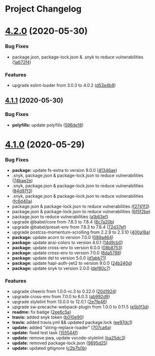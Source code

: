# Project Changelog

# [4.2.0](https://github.com/GrabarzUndPartner/gp-boilerplate/compare/v4.1.1...v4.2.0) (2020-05-30)


### Bug Fixes

* package.json, package-lock.json & .snyk to reduce vulnerabilities ([1a672f4](https://github.com/GrabarzUndPartner/gp-boilerplate/commit/1a672f48d50d41965fffdb148ed9c9067942dddd))


### Features

* upgrade eslint-loader from 3.0.3 to 4.0.2 ([d53e4b8](https://github.com/GrabarzUndPartner/gp-boilerplate/commit/d53e4b899564294fa6fb46eb4f7c6ce6479b7f16))

## [4.1.1](https://github.com/GrabarzUndPartner/gp-boilerplate/compare/v4.1.0...v4.1.1) (2020-05-30)


### Bug Fixes

* **polyfills:** update polyfills ([596de18](https://github.com/GrabarzUndPartner/gp-boilerplate/commit/596de186b7f083936a13060eac3f0afdf27e4678))

# [4.1.0](https://github.com/GrabarzUndPartner/gp-boilerplate/compare/v4.0.0...v4.1.0) (2020-05-29)


### Bug Fixes

* **package:** update fs-extra to version 9.0.0 ([41346ae](https://github.com/GrabarzUndPartner/gp-boilerplate/commit/41346ae5aa4d169d7f5e4b770d262245be389059))
* .snyk, package.json & package-lock.json to reduce vulnerabilities ([74bae2e](https://github.com/GrabarzUndPartner/gp-boilerplate/commit/74bae2e6ad2dab5a1c62c873c2c2f1ff645ddc49))
* .snyk, package.json & package-lock.json to reduce vulnerabilities ([84d97f3](https://github.com/GrabarzUndPartner/gp-boilerplate/commit/84d97f37a6d0fcb87b7778e0bf27f5c59a0931a9))
* .snyk, package.json & package-lock.json to reduce vulnerabilities ([fc6d40a](https://github.com/GrabarzUndPartner/gp-boilerplate/commit/fc6d40ada08ea8d220d8eb48254b44882ccb72ba))
* package.json & package-lock.json to reduce vulnerabilities ([f2741f3](https://github.com/GrabarzUndPartner/gp-boilerplate/commit/f2741f3aa2be3ae505954eb3183989ed37913597))
* package.json & package-lock.json to reduce vulnerabilities ([6f5f2be](https://github.com/GrabarzUndPartner/gp-boilerplate/commit/6f5f2be3cd99d74611edc9f62386ac67cb82cf96))
* package.json to reduce vulnerabilities ([a1b63ef](https://github.com/GrabarzUndPartner/gp-boilerplate/commit/a1b63ef5640d214f3dcbd3fddb5633026cd7a484))
* upgrade @babel/core from 7.8.3 to 7.8.4 ([8c7a20b](https://github.com/GrabarzUndPartner/gp-boilerplate/commit/8c7a20be8bbc62b892f5c0c175c5af746e557e94))
* upgrade @babel/preset-env from 7.8.3 to 7.8.4 ([72d37ef](https://github.com/GrabarzUndPartner/gp-boilerplate/commit/72d37ef886f41328d9dcd96ce7af18d489ee1935))
* upgrade postcss-momentum-scrolling from 2.2.9 to 2.3.10 ([400a16a](https://github.com/GrabarzUndPartner/gp-boilerplate/commit/400a16acfda9804aed6be9a2d38b0a898c35288e))
* **package:** update acorn to version 7.0.0 ([089a464](https://github.com/GrabarzUndPartner/gp-boilerplate/commit/089a4648d30eb596c6044737baff580f3385d6f5))
* **package:** update ansi-colors to version 4.0.1 ([14d9cb0](https://github.com/GrabarzUndPartner/gp-boilerplate/commit/14d9cb0bd49ea560db36af626db569469e8ec077))
* **package:** update cross-env to version 6.0.0 ([08b8753](https://github.com/GrabarzUndPartner/gp-boilerplate/commit/08b8753555e96ba246211b02d9ff63ddb6ff9652))
* **package:** update cross-env to version 7.0.0 ([6da5788](https://github.com/GrabarzUndPartner/gp-boilerplate/commit/6da57881f758b4bcbca88f56f9bf5f3fff820236))
* **package:** update del to version 5.0.0 ([d1abb71](https://github.com/GrabarzUndPartner/gp-boilerplate/commit/d1abb719ba475eaf078ce00b2f3901721eebdaad))
* **package:** update hapi-auth-jwt2 to version 9.0.0 ([24b240d](https://github.com/GrabarzUndPartner/gp-boilerplate/commit/24b240d8933e3af9c3f6bb6dbea25ef05450c8b7))
* **package:** update snyk to version 2.0.0 ([def80c7](https://github.com/GrabarzUndPartner/gp-boilerplate/commit/def80c7a14e3a9484f4b7e40bd9264c049ba330c))


### Features

* upgrade cheerio from 1.0.0-rc.3 to 0.22.0 ([20d1924](https://github.com/GrabarzUndPartner/gp-boilerplate/commit/20d192403f78d6054114004e178361119e65ac6e))
* upgrade cross-env from 7.0.0 to 6.0.3 ([ab992d9](https://github.com/GrabarzUndPartner/gp-boilerplate/commit/ab992d9cb043e44389c217893181471f569c50f1))
* upgrade stylelint from 13.0.0 to 12.0.1 ([2e7fe46](https://github.com/GrabarzUndPartner/gp-boilerplate/commit/2e7fe466b233cf4677e09a2d089859de881f7c7c))
* upgrade sw-precache-webpack-plugin from 1.0.0 to 0.11.5 ([e5b1f3d](https://github.com/GrabarzUndPartner/gp-boilerplate/commit/e5b1f3de272685cee3e568783e51cbe752b50da4))
* **readme:** fix badge ([2ee6c5a](https://github.com/GrabarzUndPartner/gp-boilerplate/commit/2ee6c5a201f5efe5602dff5177a566ee0b9dc60e))
* **travis:** added snyk token ([b010e90](https://github.com/GrabarzUndPartner/gp-boilerplate/commit/b010e90863727d1f8d2564fd236aa816445869f3))
* **travis:** added travis.yml && updated package.lock ([ee97dc1](https://github.com/GrabarzUndPartner/gp-boilerplate/commit/ee97dc17fbb5c199a78e8d766cfb7646bf744015))
* **update:** added "string-replace-loader" ([707ca6a](https://github.com/GrabarzUndPartner/gp-boilerplate/commit/707ca6ac436281ffbdd681b4588e9768bd0e4adf))
* **update:** fixed test task ([155544f](https://github.com/GrabarzUndPartner/gp-boilerplate/commit/155544f8870ab8ff1b585441a192335124411d74))
* **update:** remove pwa, update vscode-stylelint ([ba25dc3](https://github.com/GrabarzUndPartner/gp-boilerplate/commit/ba25dc3c7f3f30178dd605a81f332aba2c795035))
* **update:** removed package-lock.json ([9895d25](https://github.com/GrabarzUndPartner/gp-boilerplate/commit/9895d253bdfd438f147ea43b31365737d61d8006))
* **update:** updated gitignore ([c2b7b0b](https://github.com/GrabarzUndPartner/gp-boilerplate/commit/c2b7b0b2dd11eb26dd314917cd3f08c36a482f13))
